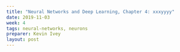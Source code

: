 ```yaml
---
title: "Neural Networks and Deep Learning, Chapter 4: xxxyyyy"
date: 2019-11-03
week: 4
tags: neural-networks, neurons
preparer: Kevin Ivey
layout: post
---
```

